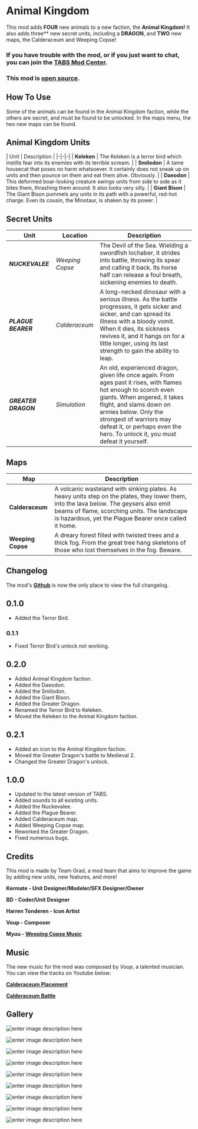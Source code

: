 ﻿# Animal Kingdom

This mod adds __FOUR__ new animals to a new faction, the __Animal Kingdom!__ It also adds three** new secret units, including a **DRAGON**, and **TWO** new maps, the Calderaceum and Weeping Copse!

### If you have trouble with the mod, or if you just want to chat, you can join the [TABS Mod Center](https://discord.gg/zrs44qyp7S).

### This mod is [**open source**](https://github.com/donkeyrat/AnimalKingdom).

## How To Use

Some of the animals can be found in the Animal Kingdom faction, while the others are secret, and must be found to be unlocked. In the maps menu, the two new maps can be found.

## Animal Kingdom Units

| Unit | Description |
|-|-|-|
| **Keleken** | The Keleken is a terror bird which instills fear into its enemies with its terrible scream. |
| **Smilodon** | A tame housecat that poses no harm whatsoever. It certainly does not sneak up on units and then pounce on them and eat them alive. Obviously. |
| **Daeodon** | This deformed boar-looking creature swings units from side to side as it bites them, thrashing them around. It also looks very silly.  |
| **Giant Bison** | The Giant Bison pummels any units in its path with a powerful, red-hot charge. Even its cousin, the Minotaur, is shaken by its power. |

## Secret Units

| Unit | Location | Description |
|-|-|-|
| ***NUCKEVALEE*** | *Weeping Copse* | The Devil of the Sea. Wielding a swordfish lochaber, it strides into battle, throwing its spear and calling it back. Its horse half can release a foul breath, sickening enemies to death. |
| ***PLAGUE BEARER*** | *Calderaceum* | A long-necked dinosaur with a serious illness. As the battle progresses, it gets sicker and sicker, and can spread its illness with a bloody vomit. When it dies, its sickness revives it, and it hangs on for a little longer, using its last strength to gain the ability to leap. |
| ***GREATER DRAGON*** | *Simulation* | An old, experienced dragon, given life once again. From ages past it rises, with flames hot enough to scorch even giants. When angered, it takes flight, and slams down on armies below. Only the strongest of warriors may defeat it, or perhaps even the hero. To unlock it, you must defeat it yourself. |

## Maps

| Map| Description |
|-|-|
| **Calderaceum** | A volcanic wasteland with sinking plates. As heavy units step on the plates, they lower them, into the lava below. The geysers also emit beams of flame, scorching units. The landscape is hazardous, yet the Plague Bearer once called it home. |
| **Weeping Copse** | A dreary forest filled with twisted trees and a thick fog. From the great tree hang skeletons of those who lost themselves in the fog. Beware. |

## Changelog

The mod's [**Github**](https://github.com/donkeyrat/AnimalKingdom) is now the only place to view the full changelog.

## 0.1.0

 - Added the Terror Bird.

### 0.1.1

 - Fixed Terror Bird's unlock not working.

## 0.2.0

 - Added Animal Kingdom faction.
 - Added the Daeodon.
 - Added the Smilodon.
 - Added the Giant Bison.
 - Added the Greater Dragon.
 - Renamed the Terror Bird to Keleken.
 - Moved the Keleken to the Animal Kingdom faction.

## 0.2.1

 - Added an icon to the Animal Kingdom faction.
 - Moved the Greater Dragon's battle to Medieval 2.
 - Changed the Greater Dragon's unlock.

## 1.0.0

 - Updated to the latest version of TABS.
 - Added sounds to all existing units.
 - Added the Nuckevalee.
 - Added the Plague Bearer.
 - Added Calderaceum map.
 - Added Weeping Copse map.
 - Reworked the Greater Dragon.
 - Fixed numerous bugs.

## Credits

This mod is made by Team Grad, a mod team that aims to improve the game by adding new units, new features, and more!

__Kermate - Unit Designer/Modeler/SFX Designer/Owner__

__BD - Coder/Unit Designer__

__Harren Tonderen - Icon Artist__

__Voup - Composer__

__Myuu - [**Weeping Copse Music**](https://www.youtube.com/watch?v=kZRPA9LOJTg)__

## Music

The new music for the mod was composed by *Voup*, a talented musician. You can view the tracks on Youtube below:

[**Calderaceum Placement**](https://www.youtube.com/watch?v=smuX3Qeofgs)

[**Calderaceum Battle**](https://www.youtube.com/watch?v=V1arZ6Oitpg)

## Gallery

![enter image description here](https://cdn.discordapp.com/attachments/651812532746584085/1045261033658404904/image.png)

![enter image description here](https://cdn.discordapp.com/attachments/651812532746584085/1045261207222878258/image.png)

![enter image description here](https://cdn.discordapp.com/attachments/651812532746584085/1045259131549917194/image.png)

![enter image description here](https://cdn.discordapp.com/attachments/651812532746584085/1045259811643732028/image.png)

![enter image description here](https://cdn.discordapp.com/attachments/651812532746584085/1045260173868015636/image.png)

![enter image description here](https://cdn.discordapp.com/attachments/651812532746584085/1045259577442181170/image.png)

![enter image description here](https://cdn.discordapp.com/attachments/651812532746584085/1045260426675503185/image.png)

![enter image description here](https://i.gyazo.com/thumb/1200/0fd6004d29a89d0a3b9c72719d925480-jpg.jpg)

![enter image description here](https://media.discordapp.net/attachments/637008793414402070/882797203100405810/fba06eb6ae6e23ebe0efd025b098322e.png?width=993&height=559)
